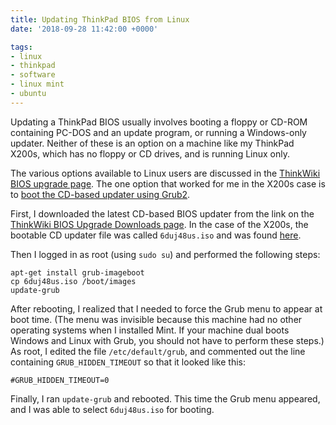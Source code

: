 ```yaml
---
title: Updating ThinkPad BIOS from Linux
date: '2018-09-28 11:42:00 +0000'

tags:
- linux
- thinkpad
- software
- linux mint
- ubuntu
---
```


Updating a ThinkPad BIOS usually involves booting a floppy or CD-ROM
containing PC-DOS and an update program, or running a Windows-only
updater.  Neither of these is an option on a machine like my
ThinkPad X200s, which has no floppy or CD drives, and is running
Linux only.

The various options available to Linux users 
are discussed in the [ThinkWiki BIOS upgrade page](https://www.thinkwiki.org/wiki/BIOS_Upgrade).
The one option that worked for me in the X200s case is
to [boot the CD-based updater using Grub2](https://www.thinkwiki.org/wiki/BIOS_Upgrade#GRUB2:_booting_CD_Image).

First, I downloaded the latest CD-based BIOS updater from the link
on the [ThinkWiki BIOS Upgrade Downloads page](https://www.thinkwiki.org/wiki/BIOS_Upgrade_Downloads).
In the case of the X200s, the bootable CD updater file was called `6duj48us.iso`
and was found [here](https://download.lenovo.com/ibmdl/pub/pc/pccbbs/mobiles/6duj48us.iso).

Then I logged in as root (using `sudo su`) and performed the following steps:

    apt-get install grub-imageboot
    cp 6duj48us.iso /boot/images
    update-grub

After rebooting, I realized that I needed to force the Grub menu to appear at boot time.  (The menu
was invisible because this machine had no other operating systems
when I installed Mint.  If your machine dual boots Windows and Linux with Grub, you
should not have to perform these steps.)  As root, I edited the file `/etc/default/grub`,
and commented out the line containing `GRUB_HIDDEN_TIMEOUT` so that it looked
like this:

    #GRUB_HIDDEN_TIMEOUT=0

Finally, I ran `update-grub` and rebooted.  This time the Grub menu appeared,
and I was able to select `6duj48us.iso` for booting.
